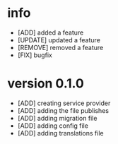 # info
- [ADD] added a feature
- [UPDATE] updated a feature
- [REMOVE] removed a feature
- [FIX] bugfix

# version 0.1.0
- [ADD] creating service provider
- [ADD] adding the file publishes
- [ADD] adding migration file
- [ADD] adding config file
- [ADD] adding translations file